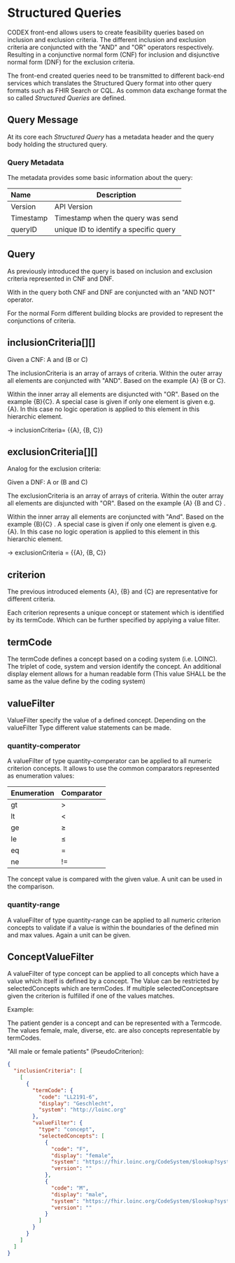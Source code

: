 # Structured Queries

CODEX front-end allows users to create  feasibility queries based on inclusion and exclusion criteria. The different inclusion and exclusion criteria are conjuncted with the "AND" and "OR" operators respectively. Resulting in a conjunctive normal form (CNF) for inclusion and disjunctive normal form (DNF) for the exclusion  criteria.

The front-end created queries need to be transmitted to different back-end services which translates the Structured Query format into other query formats such as FHIR Search or CQL. As common data exchange format the so called *Structured Queries* are defined.

## Query Message

At its core each *Structured Query* has a metadata header and the query body holding the structured query.

### Query Metadata

The metadata provides some basic information about the query:

| Name      | Description                            |
| :-------- | -------------------------------------- |
| Version   | API Version                            |
| Timestamp | Timestamp when the query was send      |
| queryID   | unique ID to identify a specific query |

## Query

As previously introduced the query is based on inclusion and exclusion criteria represented in CNF and DNF. 

With in the query both CNF and DNF are conjuncted with an "AND NOT" operator. 

For the normal Form different building blocks are provided to represent the conjunctions of criteria.

## inclusionCriteria\[][]

Given a CNF:  A and (B or C)

The inclusionCriteria is an array of arrays of criteria. Within the outer array all elements are conjuncted with "AND". Based on the example {A} {B or C}.

Within the inner array all elements are disjuncted with "OR". Based on the example {B}{C}. A special case is given if only one element is given e.g. {A}. In this case no logic operation is applied to this element in this hierarchic element.

-> inclusionCriteria= {{A}, {B, C}}

## exclusionCriteria\[][]

Analog for the exclusion criteria:

Given a DNF:  A or (B and C)

The exclusionCriteria is an array of arrays of criteria. Within the outer array all elements are disjuncted with "OR". Based on the example {A} {B and C} .

Within the inner array all elements are conjuncted with "And". Based on the example {B}{C} . A special case is given if only one element is given e.g. {A}. In this case no logic operation is applied to this element in this hierarchic element.

-> exclusionCriteria = {{A},  {B, C}}

## criterion

The previous introduced elements {A}, {B} and {C} are representative for different criteria. 

Each criterion represents a unique concept or statement which is identified by its termCode.  Which can be further specified by applying a value filter.

## termCode

The termCode defines a concept based on a coding system (i.e. LOINC). The triplet of code, system and version identify the concept. An additional display element allows for a human readable form (This value SHALL be the same as the value define by the coding system)

## valueFilter

ValueFilter specify the value of a defined concept. Depending on the valueFilter Type different value statements can be made.





### quantity-comperator

A valueFilter of type quantity-comperator can be applied to all numeric criterion concepts. It allows to use the common comparators represented as enumeration values:

| Enumeration | Comparator |
| ----------- | ---------- |
| gt          | >          |
| lt          | <          |
| ge          | ≥          |
| le          | ≤          |
| eq          | =          |
| ne          | !=         |

 The concept value is compared with the given value. A unit can be used in the comparison.

### quantity-range

A valueFilter of type quantity-range can be applied to all numeric criterion concepts to validate if a value is within the boundaries of the defined min and max values. Again a unit can be given.

## ConceptValueFilter

A valueFilter of type concept can be applied to all concepts which have a value which itself is defined by a concept. The Value can be restricted by selectedConcepts which are termCodes. If multiple selectedConceptsare given the criterion is fulfilled if one of the values matches. 

Example:

The patient gender is a concept and can be represented with a Termcode. The values female, male, diverse, etc. are also concepts representable by termCodes.

"All male or female patients" (PseudoCriterion): 

```json
{
  "inclusionCriteria": [
    [
      {
        "termCode": {
          "code": "LL2191-6",
          "display": "Geschlecht",
          "system": "http://loinc.org"
        },
        "valueFilter": {
          "type": "concept",
          "selectedConcepts": [
            {
              "code": "F",
              "display": "female",
              "system": "https://fhir.loinc.org/CodeSystem/$lookup?system=http://loinc.org&code=LL2191-6",
              "version": ""
            },
            {
              "code": "M",
              "display": "male",
              "system": "https://fhir.loinc.org/CodeSystem/$lookup?system=http://loinc.org&code=LL2191-6",
              "version": ""
            }
          ]
        }
      }
    ]
  ]
}
```



